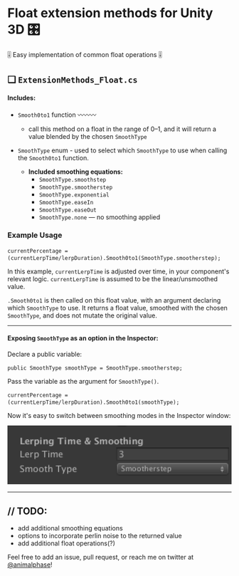# Float extension methods for Unity 3D 🎛

🎚 Easy implementation of common float operations 🎚

## ❏ `ExtensionMethods_Float.cs`

#### Includes:

- `Smooth0to1` function 〰️〰️〰️
  - call this method on a float in the range of 0–1, and it will return a value blended by the chosen `SmoothType`


- `SmoothType` enum - used to select which `SmoothType` to use when calling the `Smooth0to1` function.
  - **Included smoothing equations:**
    - `SmoothType.smoothstep`
    - `SmoothType.smootherstep`
    - `SmoothType.exponential`
    - `SmoothType.easeIn`
    - `SmoothType.easeOut`
    - `SmoothType.none` — no smoothing applied


### Example Usage

```
currentPercentage = (currentLerpTime/lerpDuration).Smooth0to1(SmoothType.smootherstep);
```

In this example, `currentLerpTime` is adjusted over time, in your component's relevant logic. `currentLerpTime` is assumed to be the linear/unsmoothed value.

`.Smooth0to1` is then called on this float value, with an argument declaring which `SmoothType` to use. It returns a float value, smoothed with the chosen `SmoothType`, and does not mutate the original value.

---

#### Exposing `SmoothType` as an option in the Inspector:

Declare a public variable:
```
public SmoothType smoothType = SmoothType.smootherstep;
```
Pass the variable as the argument for `SmoothType()`.

```
currentPercentage = (currentLerpTime/lerpDuration).Smooth0to1(smoothType);
```

Now it's easy to switch between smoothing modes in the Inspector window:

![example of SmoothType dropdown in Inspector window](images/smooth-type-dropdown-example.png)

---


## // TODO:

- add additional smoothing equations
- options to incorporate perlin noise to the returned value
- add additional float operations(?)

Feel free to add an issue, pull request, or reach me on twitter at [@animalphase](https://twitter.com/animalphase)!

